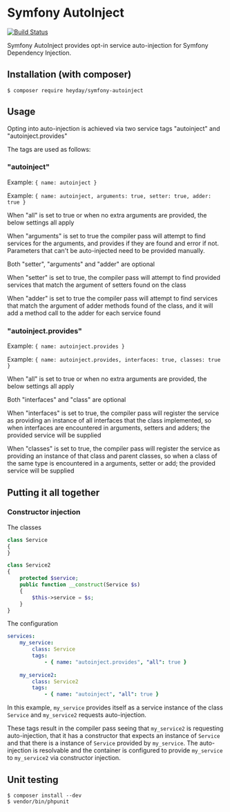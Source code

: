 # Symfony AutoInject

[![Build Status](https://travis-ci.org/heyday/symfony-autoinject.svg?branch=master)](https://travis-ci.org/heyday/symfony-autoinject)

Symfony AutoInject provides opt-in service auto-injection for Symfony Dependency Injection.

## Installation (with composer)

	$ composer require heyday/symfony-autoinject

## Usage

Opting into auto-injection is achieved via two service tags "autoinject" and "autoinject.provides"

The tags are used as follows:

### "autoinject"

Example: `{ name: autoinject }`

Example: `{ name: autoinject, arguments: true, setter: true, adder: true }`

When "all" is set to true or when no extra arguments are provided, the below settings all apply

When "arguments" is set to true the compiler pass will attempt to find services for the arguments, and provides if
they are found and error if not. Parameters that can't be auto-injected need to be provided manually.

Both "setter", "arguments" and "adder" are optional

When "setter" is set to true, the compiler pass will attempt to find provided services that match
the argument of setters found on the class

When "adder" is set to true the compiler pass will attempt to find services that match the
argument of adder methods found of the class, and it will add a method call to the adder
for each service found


### "autoinject.provides"

Example: `{ name: autoinject.provides }`

Example: `{ name: autoinject.provides, interfaces: true, classes: true }`

When "all" is set to true or when no extra arguments are provided, the below settings all apply

Both "interfaces" and "class" are optional

When "interfaces" is set to true, the compiler pass will register the service as providing an instance of
all interfaces that the class implemented, so when interfaces are encountered in arguments, setters and adders;
the provided service will be supplied

When "classes" is set to true, the compiler pass will register the service as providing an instance of
that class and parent classes, so when a class of the same type is encountered in a arguments, setter or add; the provided
service will be supplied

## Putting it all together

### Constructor injection

The classes

```php
class Service
{
}

class Service2
{
	protected $service;
	public function __construct(Service $s)
	{
		$this->service = $s;
	}
}
```

The configuration

```yml
services:
	my_service:
		class: Service
		tags:
			- { name: "autoinject.provides", "all": true }
			
	my_service2:
		class: Service2
		tags:
			- { name: "autoinject", "all": true }
```

In this example, `my_service` provides itself as a service instance of the class `Service` and `my_service2`
requests auto-injection.

These tags result in the compiler pass seeing that `my_service2` is requesting auto-injection, that it has a constructor
that expects an instance of `Service` and that there is a instance of `Service` provided by `my_service`. The auto-injection
is resolvable and the container is configured to provide `my_service` to `my_service2` via constructor injection.

## Unit testing

    $ composer install --dev
    $ vendor/bin/phpunit